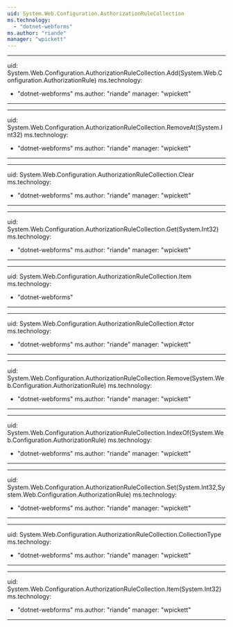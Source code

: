 ```yaml
---
uid: System.Web.Configuration.AuthorizationRuleCollection
ms.technology: 
  - "dotnet-webforms"
ms.author: "riande"
manager: "wpickett"
---
```


---
uid: System.Web.Configuration.AuthorizationRuleCollection.Add(System.Web.Configuration.AuthorizationRule)
ms.technology: 
  - "dotnet-webforms"
ms.author: "riande"
manager: "wpickett"
---

---
uid: System.Web.Configuration.AuthorizationRuleCollection.RemoveAt(System.Int32)
ms.technology: 
  - "dotnet-webforms"
ms.author: "riande"
manager: "wpickett"
---

---
uid: System.Web.Configuration.AuthorizationRuleCollection.Clear
ms.technology: 
  - "dotnet-webforms"
ms.author: "riande"
manager: "wpickett"
---

---
uid: System.Web.Configuration.AuthorizationRuleCollection.Get(System.Int32)
ms.technology: 
  - "dotnet-webforms"
ms.author: "riande"
manager: "wpickett"
---

---
uid: System.Web.Configuration.AuthorizationRuleCollection.Item
ms.technology: 
  - "dotnet-webforms"
---

---
uid: System.Web.Configuration.AuthorizationRuleCollection.#ctor
ms.technology: 
  - "dotnet-webforms"
ms.author: "riande"
manager: "wpickett"
---

---
uid: System.Web.Configuration.AuthorizationRuleCollection.Remove(System.Web.Configuration.AuthorizationRule)
ms.technology: 
  - "dotnet-webforms"
ms.author: "riande"
manager: "wpickett"
---

---
uid: System.Web.Configuration.AuthorizationRuleCollection.IndexOf(System.Web.Configuration.AuthorizationRule)
ms.technology: 
  - "dotnet-webforms"
ms.author: "riande"
manager: "wpickett"
---

---
uid: System.Web.Configuration.AuthorizationRuleCollection.Set(System.Int32,System.Web.Configuration.AuthorizationRule)
ms.technology: 
  - "dotnet-webforms"
ms.author: "riande"
manager: "wpickett"
---

---
uid: System.Web.Configuration.AuthorizationRuleCollection.CollectionType
ms.technology: 
  - "dotnet-webforms"
ms.author: "riande"
manager: "wpickett"
---

---
uid: System.Web.Configuration.AuthorizationRuleCollection.Item(System.Int32)
ms.technology: 
  - "dotnet-webforms"
ms.author: "riande"
manager: "wpickett"
---
